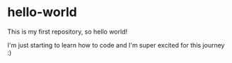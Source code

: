 # hello-world

This is my first repository, so hello world!

I'm just starting to learn how to code and I'm super excited for this journey :)
